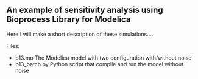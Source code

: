 ## An example of sensitivity analysis using Bioprocess Library for Modelica 

Here I will make a short description of these simulations....

Files:
 - b13.mo  The Modelica model with two configuration with/without noise
 - b13_batch.py Python script that compile and run the model without noise
